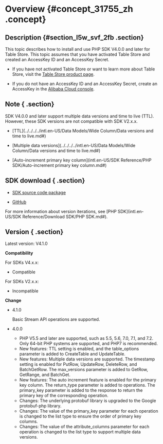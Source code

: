 # Overview {#concept_31755_zh .concept}

## Description {#section_l5w_svf_2fb .section}

This topic describes how to install and use PHP SDK V4.0.0 and later for Table Store. This topic assumes that you have activated Table Store and created an AccessKey ID and an AccessKey Secret.

-   If you have not activated Table Store or want to learn more about Table Store, visit the [Table Store product page](https://www.alibabacloud.com/product/table-store).

-   If you do not have an AccessKey ID and an AccessKey Secret, create an AccessKey in the [Alibaba Cloud console](https://ak-console.aliyun.com/#/accesskey).


## Note { .section}

SDK V4.0.0 and later support multiple data versions and time to live \(TTL\). However, these SDK versions are not compatible with SDK V2.x.x.

-    [TTL](../../../../intl.en-US/Data Models/Wide Column/Data versions and time to live.md#) 

-    [Multiple data versions](../../../../intl.en-US/Data Models/Wide Column/Data versions and time to live.md#) 

-   [Auto-increment primary key column](intl.en-US/SDK Reference/PHP SDK/Auto-increment primary key column.md#)


## SDK download { .section}

-   [SDK source code package](http://docs-aliyun.cn-hangzhou.oss.aliyun-inc.com/assets/attach/27353/cn_zh/1532416205696/aliyun-tablestore-php-sdk-4.1.0.tar.gz) 

-   [GitHub](https://github.com/aliyun/aliyun-tablestore-php-sdk)


For more information about version iterations, see [PHP SDK](intl.en-US/SDK Reference/Download SDK/PHP SDK.md#).

## Version { .section}

Latest version: V4.1.0

**Compatibility**

For SDKs V4.x.x:

-   Compatible

For SDKs V2.x.x:

-   Incompatible

**Change**

-   4.1.0

    Basic Stream API operations are supported.

-   4.0.0
    -   PHP V5.5 and later are supported, such as 5.5, 5.6, 7.0, 7.1, and 7.2. Only 64-bit PHP systems are supported, and PHP7 is recommended.
    -   New features: TTL setting is enabled, and the table\_options parameter is added to CreateTable and UpdateTable.
    -   New features: Multiple data versions are supported. The timestamp setting is enabled for PutRow, UpdateRow, DeleteRow, and BatchGetRow. The max\_versions parameter is added to GetRow, GetRange, and BatchGet.
    -   New features: The auto increment feature is enabled for the primary key column. The return\_type parameter is added to operations. The primary\_key parameter is added to the response to return the primary key of the corresponding operation.
    -   Changes: The underlying protobuf library is upgraded to the Google protobuf-php library.
    -   Changes: The value of the primary\_key parameter for each operation is changed to the list type to ensure the order of primary key columns.
    -   Changes: The value of the attribute\_columns parameter for each operation is changed to the list type to support multiple data versions.

